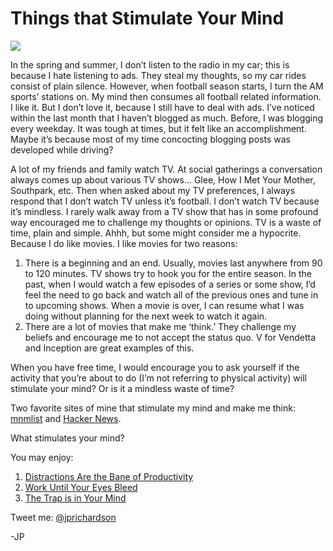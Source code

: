 <!--
id: 1534181876
link: http://techneur.com/post/1534181876/things-that-stimulate-your-mind
slug: things-that-stimulate-your-mind
date: Wed Nov 10 2010 08:38:43 GMT-0600 (CST)
publish: 2010-11-010
tags: tv, thinking, minimalism
-->


Things that Stimulate Your Mind
===============================

![](http://media.tumblr.com/tumblr_lbob23ZDyv1qzbc4f.jpg)

In the spring and summer, I don’t listen to the radio in my car; this is
because I hate listening to ads. They steal my thoughts, so my car rides
consist of plain silence. However, when football season starts, I turn
the AM sports’ stations on. My mind then consumes all football related
information. I like it. But I don’t love it, because I still have to
deal with ads. I’ve noticed within the last month that I haven’t blogged
as much. Before, I was blogging every weekday. It was tough at times,
but it felt like an accomplishment. Maybe it’s because most of my
time concocting blogging posts was developed while driving?

A lot of my friends and family watch TV. At social gatherings a
conversation always comes up about various TV shows… Glee, How I Met
Your Mother, Southpark, etc. Then when asked about my TV preferences, I
always respond that I don’t watch TV unless it’s football. I don’t watch
TV because it’s mindless. I rarely walk away from a TV show that has in
some profound way encouraged me to challenge my thoughts or opinions. TV
is a waste of time, plain and simple. Ahhh, but some might consider me a
hypocrite. Because I do like movies. I like movies for two reasons:

1.  There is a beginning and an end. Usually, movies last anywhere from
    90 to 120 minutes. TV shows try to hook you for the entire season.
    In the past, when I would watch a few episodes of a series or some
    show, I’d feel the need to go back and watch all of the previous
    ones and tune in to upcoming shows. When a movie is over, I can
    resume what I was doing without planning for the next week to watch
    it again.
2.  There are a lot of movies that make me ‘think.’ They challenge my
    beliefs and encourage me to not accept the status quo. V for
    Vendetta and Inception are great examples of this.

When you have free time, I would encourage you to ask yourself if the
activity that you’re about to do (I’m not referring to physical
activity) will stimulate your mind? Or is it a mindless waste of time?

Two favorite sites of mine that stimulate my mind and make me think:
[mnmlist](http://mnmlist.com/) and [Hacker
News](http://news.ycombinator.com).

What stimulates your mind?

You may enjoy:

1.  [Distractions Are the Bane of
    Productivity](http://techneur.com/post/1089626038/distractions-are-the-bane-of-productivity)
2.  [Work Until Your Eyes
    Bleed](http://techneur.com/post/1041263868/work-until-your-eyes-bleed)
3.  [The Trap is in Your
    Mind](http://techneur.com/post/931853278/the-trap-is-your-mind)

Tweet me: [@jprichardson](http://twitter.com/jprichardson)

-JP

